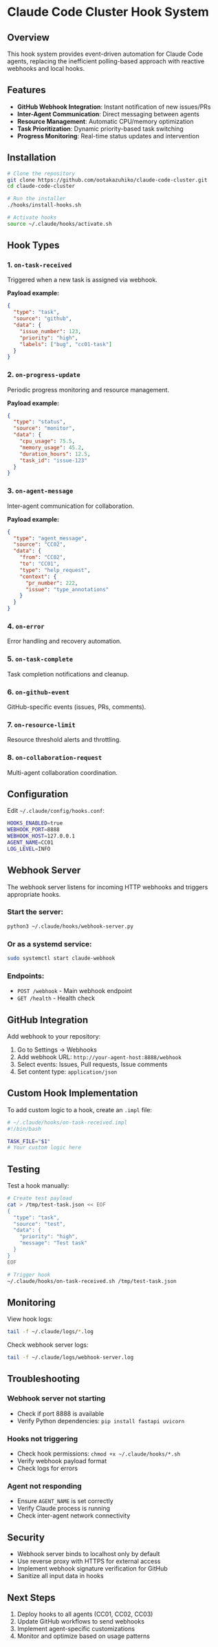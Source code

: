 # Claude Code Cluster Hook System

## Overview

This hook system provides event-driven automation for Claude Code agents, replacing the inefficient polling-based approach with reactive webhooks and local hooks.

## Features

- **GitHub Webhook Integration**: Instant notification of new issues/PRs
- **Inter-Agent Communication**: Direct messaging between agents
- **Resource Management**: Automatic CPU/memory optimization
- **Task Prioritization**: Dynamic priority-based task switching
- **Progress Monitoring**: Real-time status updates and intervention

## Installation

```bash
# Clone the repository
git clone https://github.com/ootakazuhiko/claude-code-cluster.git
cd claude-code-cluster

# Run the installer
./hooks/install-hooks.sh

# Activate hooks
source ~/.claude/hooks/activate.sh
```

## Hook Types

### 1. `on-task-received`
Triggered when a new task is assigned via webhook.

**Payload example:**
```json
{
  "type": "task",
  "source": "github",
  "data": {
    "issue_number": 123,
    "priority": "high",
    "labels": ["bug", "cc01-task"]
  }
}
```

### 2. `on-progress-update`
Periodic progress monitoring and resource management.

**Payload example:**
```json
{
  "type": "status",
  "source": "monitor",
  "data": {
    "cpu_usage": 75.5,
    "memory_usage": 45.2,
    "duration_hours": 12.5,
    "task_id": "issue-123"
  }
}
```

### 3. `on-agent-message`
Inter-agent communication for collaboration.

**Payload example:**
```json
{
  "type": "agent_message",
  "source": "CC02",
  "data": {
    "from": "CC02",
    "to": "CC01",
    "type": "help_request",
    "context": {
      "pr_number": 222,
      "issue": "type_annotations"
    }
  }
}
```

### 4. `on-error`
Error handling and recovery automation.

### 5. `on-task-complete`
Task completion notifications and cleanup.

### 6. `on-github-event`
GitHub-specific events (issues, PRs, comments).

### 7. `on-resource-limit`
Resource threshold alerts and throttling.

### 8. `on-collaboration-request`
Multi-agent collaboration coordination.

## Configuration

Edit `~/.claude/config/hooks.conf`:

```bash
HOOKS_ENABLED=true
WEBHOOK_PORT=8888
WEBHOOK_HOST=127.0.0.1
AGENT_NAME=CC01
LOG_LEVEL=INFO
```

## Webhook Server

The webhook server listens for incoming HTTP webhooks and triggers appropriate hooks.

### Start the server:
```bash
python3 ~/.claude/hooks/webhook-server.py
```

### Or as a systemd service:
```bash
sudo systemctl start claude-webhook
```

### Endpoints:
- `POST /webhook` - Main webhook endpoint
- `GET /health` - Health check

## GitHub Integration

Add webhook to your repository:
1. Go to Settings → Webhooks
2. Add webhook URL: `http://your-agent-host:8888/webhook`
3. Select events: Issues, Pull requests, Issue comments
4. Set content type: `application/json`

## Custom Hook Implementation

To add custom logic to a hook, create an `.impl` file:

```bash
# ~/.claude/hooks/on-task-received.impl
#!/bin/bash

TASK_FILE="$1"
# Your custom logic here
```

## Testing

Test a hook manually:
```bash
# Create test payload
cat > /tmp/test-task.json << EOF
{
  "type": "task",
  "source": "test",
  "data": {
    "priority": "high",
    "message": "Test task"
  }
}
EOF

# Trigger hook
~/.claude/hooks/on-task-received.sh /tmp/test-task.json
```

## Monitoring

View hook logs:
```bash
tail -f ~/.claude/logs/*.log
```

Check webhook server logs:
```bash
tail -f ~/.claude/logs/webhook-server.log
```

## Troubleshooting

### Webhook server not starting
- Check if port 8888 is available
- Verify Python dependencies: `pip install fastapi uvicorn`

### Hooks not triggering
- Check hook permissions: `chmod +x ~/.claude/hooks/*.sh`
- Verify webhook payload format
- Check logs for errors

### Agent not responding
- Ensure `AGENT_NAME` is set correctly
- Verify Claude process is running
- Check inter-agent network connectivity

## Security

- Webhook server binds to localhost only by default
- Use reverse proxy with HTTPS for external access
- Implement webhook signature verification for GitHub
- Sanitize all input data in hooks

## Next Steps

1. Deploy hooks to all agents (CC01, CC02, CC03)
2. Update GitHub workflows to send webhooks
3. Implement agent-specific customizations
4. Monitor and optimize based on usage patterns